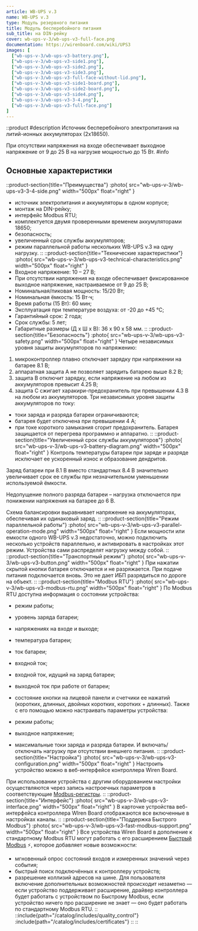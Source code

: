 ```yaml
---
article: WB-UPS v.3
name: WB-UPS v.3
type: Модуль резервного питания
title: Модуль бесперебойного питания
sub_title: на DIN-рейку
cover: wb-ups-v-3/wb-ups-v3-full-face.png
documentation: https://wirenboard.com/wiki/UPS3
images: [
  ["wb-ups-v-3/wb-ups-v3-battery.png"],
  ["wb-ups-v-3/wb-ups-v3-side1.png"],
  ["wb-ups-v-3/wb-ups-v3-side2.png"],
  ["wb-ups-v-3/wb-ups-v3-side3.png"],
  ["wb-ups-v-3/wb-ups-v3-full-face-without-lid.png"],
  ["wb-ups-v-3/wb-ups-v3-side1-board.png"],
  ["wb-ups-v-3/wb-ups-v3-side2-board.png"],
  ["wb-ups-v-3/wb-ups-v3-side4.png"],
  ["wb-ups-v-3/wb-ups-v3-3-4.png"],
  ["wb-ups-v-3/wb-ups-v3-full-face.png"]
]
---
```

::product
#description
Источник бесперебойного электропитания на литий-ионных аккумуляторах (2х18650).

При отсутствии напряжения на входе обеспечивает выходное напряжение от 9 до 25 В на нагрузке мощностью до 15 Вт.
#info
## Основные характеристики
::product-section{title="Преимущества"}
:photo{
  src="wb-ups-v-3/wb-ups-v3-3-4-side.png"
  width="500px"
  float="right"
}
- источник электропитания и аккумуляторы в одном корпусе;
- монтаж на DIN-рейку;
- интерфейс Modbus RTU;
- комплектуется двумя проверенными временем аккумуляторами 18650;
- безопасность;
- увеличенный срок службы аккумуляторов;
- режим параллельной работы нескольких WB-UPS v.3 на одну нагрузку.
::
::product-section{title="Технические характеристики"}
:photo{
  src="wb-ups-v-3/wb-ups-v3-technical-characteristics.png"
  width="500px"
  float="right"
}
- Входное напряжение: 10 – 27 В;
- При отсутствии напряжения на входе обеспечивает фиксированное выходное напряжение, настраиваемое от 9 до 25 В;
- Номинальная/пиковая мощность: 15/20 Вт;
- Номинальная ёмкость: 15 Вт⋅ч;
- Время работы (15 Вт): 60 мин;
- Эксплуатация при температуре воздуха: от -20 до +45 °С;
- Гарантийный срок: 2 года;
- Срок службы: 5 лет;
- Габаритные размеры (Д x Ш x В): 36 x 90 x 58 мм.
::
::product-section{title="Безопасность"}
:photo{
  src="wb-ups-v-3/wb-ups-v3-safety.png"
  width="500px"
  float="right"
}
Четыре независимых уровня защиты аккумуляторов по напряжению:

1. микроконтроллер плавно отключает зарядку при напряжении на батарее 8.1 В;
2. аппаратная защита A не позволяет зарядить батарею выше 8.2 В;
3. защита B отключит зарядку, если напряжение на любом из аккумуляторов превысит 4.25 В;
4. защита C сжигает харакири-предохранитель при превышении 4.3 В на любом из аккумуляторов.
Три независимых уровня защиты аккумуляторов по току:

- токи заряда и разряда батареи ограничиваются;
- батарея будет отключена при превышении 4 А;
- при токе короткого замыкания сгорит предохранитель.
Батарея защищается от перегрева программно и аппаратно.
::
::product-section{title="Увеличенный срок службы аккумуляторов"}
:photo{
  src="wb-ups-v-3/wb-ups-v3-battery-diagram.png"
  width="500px"
  float="right"
}
Контроль температуры батареи при заряде и разряде исключает ее ускоренный износ и образование дендритов.

Заряд батареи при 8.1 В вместо стандартных 8.4 В значительно увеличивает срок ее службы при незначительном уменьшении используемой ёмкости.

Недопущение полного разряда батареи – нагрузка отключается при понижении напряжения на батарее до 6 В.

Схема балансировки выравнивает напряжение на аккумуляторах, обеспечивая их одинаковый заряд.
::
::product-section{title="Режим параллельной работы"}
:photo{
  src="wb-ups-v-3/wb-ups-v3-parallel-operation-mode.png"
  width="500px"
  float="right"
}
Если мощности или емкости одного WB-UPS v.3 недостаточно, можно подключить несколько устройств параллельно, и активировать в настройках этот режим. Устройства сами распределят нагрузку между собой.
::
::product-section{title="Транспортный режим"}
:photo{
  src="wb-ups-v-3/wb-ups-v3-button.png"
  width="500px"
  float="right"
}
При нажатии скрытой кнопки батарея отключается и не разряжается. При подаче питания подключается вновь. Это не дает ИБП разрядиться по дороге на объект.
::
::product-section{title="Modbus RTU"}
:photo{
  src="wb-ups-v-3/wb-ups-v3-modbus-rtu.png"
  width="500px"
  float="right"
}
По Modbus RTU доступна информация о состоянии устройства:

- режим работы;
- уровень заряда батареи;
- напряжениях на входе и выходе;
- температура батареи;
- ток батареи;
- входной ток;
- входной ток, идущий на заряд батареи;
- выходной ток при работе от батареи;
- состояние кнопки на лицевой панели и счетчики ее нажатий (коротких, длинных, двойных коротких, коротких + длинных).
Также с его помощью можно настраивать параметры устройства:

- режим работы;
- выходное напряжение;
- максимальные токи заряда и разряда батареи.
И включать/отключать нагрузку при отсутствии внешнего питания.
::
::product-section{title="Настройка"}
:photo{
  src="wb-ups-v-3/wb-ups-v3-configuration.png"
  width="500px"
  float="right"
}
Настроить устройство можно в веб-интерфейсе контроллера Wiren Board.

При использовании устройства с другим оборудованием настройки осуществляются через запись настроечных параметров в соответствующие [Modbus-регистры](https://wiki.wirenboard.com/wiki/WB-UPS_v.3_Registers).
::
::product-section{title="Интерфейс"}
:photo{
  src="wb-ups-v-3/wb-ups-v3-interface.png"
  width="500px"
  float="right"
}
В карточке устройства веб-интерфейса контроллера WIren Board отображаются все включенные в настройках каналы.
::
::product-section{title="Поддержка Быстрого Modbus"}
:photo{
  src="wb-ups-v-3/wb-ups-v3-fast-modbus-support.png"
  width="500px"
  float="right"
}
Все устройства Wiren Board в дополнение к стандартному Modbus RTU могут работать с его расширением [Быстрый Modbus](https://wiki.wirenboard.com/wiki/Fast_Modbus) ⚡, которое добавляет новые возможности:

- мгновенный опрос состояний входов и измеренных значений через события;
- быстрый поиск подключённых к контроллеру устройств;
- разрешение коллизий адресов на шине.
Для пользователя включение дополнительных возможностей происходит незаметно — если устройство поддерживает расширение, драйвер контроллера будет работать с устройством по Быстрому Modbus, если устройство ничего про расширение не знает — оно будет работать по стандартному Modbus RTU.
::
::include{path="/catalog/includes/quality_control"}
:include{path="/catalog/includes/certificates"}
::
::
